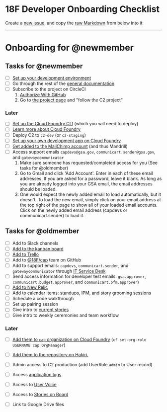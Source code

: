 # 18F Developer Onboarding Checklist

Create a [new issue](https://github.com/18F/C2/issues/new), and copy the [raw Markdown](https://raw.githubusercontent.com/18F/C2/master/doc/developer_onboarding.md) from below into it:

---

# Onboarding for @newmember

## Tasks for @newmember

* [ ] [Set up your development environment](https://github.com/18F/C2/blob/master/doc/setup.md)
* [ ] Go through the rest of the [general documentation](https://github.com/18F/C2#general)
* [ ] Subscribe to the project on CircleCI
    1. [Authorize With GitHub](https://circleci.com/signup)
    1. Go to [the project page](https://circleci.com/gh/18F/C2) and "follow the C2 project"

### Later

* [ ] [Set up the Cloud Foundry CLI](https://docs.cloud.gov/getting-started/setup/) (which you will need to deploy)
* [ ] [Learn more about Cloud Foundry](https://docs.cloud.gov)
* [ ] Deploy C2 to `c2-dev` (or `c2-staging`)
* [ ] [Set up your own development
  app on Cloud Foundry](https://github.com/18F/C2/blog/master/doc/cloud_foundry_setup.md)
* [ ] [Get added to the MailChimp account](production.md#getting-access) (and thus Mandrill)
* [ ] Access support emails `capdevs@gsa.gov`, `communicart.sender@gsa.gov`, and `gatewaycommunicator`
    1. Make sure someone has requested/completed access for you (See tasks for @oldmember)
    1. Go to Gmail and click 'Add Account'. Enter in each of these email addresses. If you are asked for a password, leave it blank. As long as you are already logged into your GSA email, the email addresses should be loaded.
    1. One would expect the newly added email to load automatically, but it doesn't. To load the new email, simply click on your email address at the top right of the page to show all of your loaded email accounts. Click on the newly added email address (capdevs or communicart.sender) to load it.

## Tasks for @oldmember

* [ ] Add to Slack channels
* [ ] [Add to the kanban board](https://trello.com/b/kAW72R3m/c2-birthday-cake)
* [ ] [Add to Trello](https://trello.com/b/kAW72R3m/c2-birthday-cake)
* [ ] Add to [@18F/cap](https://github.com/orgs/18F/teams/cap) team on GitHub
* [ ] Add to support emails: `capdevs`, `communicart.sender`, and `gatewaycommunicator` through [IT Service Desk](https://gsa.service-now.com)
* [ ] Send access information for developer test emails: `gsa.approver`, `communicart.budget.approver`, and `communicart.ofm.approver`)
* [ ] [Add to New Relic](https://rpm.newrelic.com/accounts/921394)
* [ ] Add to calendar items: standups, IPM, and story grooming sessions
* [ ] Schedule a code walkthrough
* [ ] Set up pairing session
* [ ] Give intro to [current stories](https://trello.com/b/kAW72R3m/c2-birthday-cake)
* [ ] Give intro to weekly ceremonies and team workflow

### Later

* [ ] [Add them to `cap` organization on Cloud Foundry](https://docs.cloudfoundry.org/adminguide/cli-user-management.html#org-roles) (`cf set-org-role USERNAME cap OrgManager`)
* [ ] [Add them to the repository on Hakiri.](https://hakiri.io/projects/ed076f492b8f5a/edit)
* [ ] Admin access to C2 production (add UserRole `admin` to User record)
* [ ] Access [application logs](https://logs.cloud.gov/app/kibana)
* [ ] Access to [User Voice](https://www.uservoice.com/)
* [ ] Access to [Stories on Board](https://www.storiesonboard.com/)
* [ ] Link to Google Drive files


